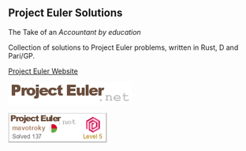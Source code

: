 
## Project Euler Solutions

The Take of an _Accountant by education_

Collection of solutions to Project Euler problems, written in Rust, D and Pari/GP.

[Project Euler Website](https://projecteuler.net/)

<p><img src="https://github.com/pe-solutions/.github/blob/main/profile/logo.png"></p>

<p><img src="https://github.com/pe-solutions/.github/blob/main/profile/pe-badge.png"></p>

<!--

**Here are some ideas to get you started:**

🙋‍♀️ A short introduction - what is your organization all about?
🌈 Contribution guidelines - how can the community get involved?
👩‍💻 Useful resources - where can the community find your docs? Is there anything else the community should know?
🍿 Fun facts - what does your team eat for breakfast?
🧙 Remember, you can do mighty things with the power of [Markdown](https://docs.github.com/github/writing-on-github/getting-started-with-writing-and-formatting-on-github/basic-writing-and-formatting-syntax)
-->
